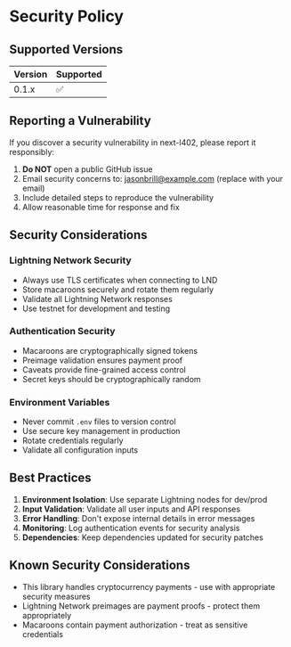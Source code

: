 # Security Policy

## Supported Versions

| Version | Supported          |
| ------- | ------------------ |
| 0.1.x   | :white_check_mark: |

## Reporting a Vulnerability

If you discover a security vulnerability in next-l402, please report it responsibly:

1. **Do NOT** open a public GitHub issue
2. Email security concerns to: jasonbrill@example.com (replace with your email)
3. Include detailed steps to reproduce the vulnerability
4. Allow reasonable time for response and fix

## Security Considerations

### Lightning Network Security

- Always use TLS certificates when connecting to LND
- Store macaroons securely and rotate them regularly
- Validate all Lightning Network responses
- Use testnet for development and testing

### Authentication Security

- Macaroons are cryptographically signed tokens
- Preimage validation ensures payment proof
- Caveats provide fine-grained access control
- Secret keys should be cryptographically random

### Environment Variables

- Never commit `.env` files to version control
- Use secure key management in production
- Rotate credentials regularly
- Validate all configuration inputs

## Best Practices

1. **Environment Isolation**: Use separate Lightning nodes for dev/prod
2. **Input Validation**: Validate all user inputs and API responses
3. **Error Handling**: Don't expose internal details in error messages
4. **Monitoring**: Log authentication events for security analysis
5. **Dependencies**: Keep dependencies updated for security patches

## Known Security Considerations

- This library handles cryptocurrency payments - use with appropriate security measures
- Lightning Network preimages are payment proofs - protect them appropriately
- Macaroons contain payment authorization - treat as sensitive credentials
